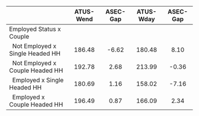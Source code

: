 
|                      |    ATUS-Wend |     ASEC-Gap |    ATUS-Wday |     ASEC-Gap |
| -------------------- | :----------: | :----------: | :----------: | :----------: |
| Employed Status x Couple |              |              |              |              |
| &nbsp;&nbsp;Not Employed x Single Headed HH |       186.48 |        -6.62 |       180.48 |         8.10 |
| &nbsp;&nbsp;Not Employed x Couple Headed HH |       192.78 |         2.68 |       213.99 |        -0.36 |
| &nbsp;&nbsp;Employed x Single Headed HH |       180.69 |         1.16 |       158.02 |        -7.16 |
| &nbsp;&nbsp;Employed x Couple Headed HH |       196.49 |         0.87 |       166.09 |         2.34 |

